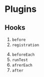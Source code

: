 # Plugins

## Hooks

1. `before`
2. `registration`
<!-- TODO: 3. `setup` -->
4. `beforeEach`
5. `runTest`
6. `afrerEach`
7. `after`
